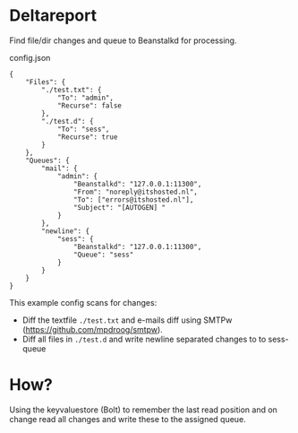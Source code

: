 Deltareport
=============
Find file/dir changes and queue to Beanstalkd for processing.

config.json
```
{
	"Files": {
		"./test.txt": {
			"To": "admin",
			"Recurse": false
		},
		"./test.d": {
			"To": "sess",
			"Recurse": true
		}
	},
	"Queues": {
		"mail": {
			"admin": {
				"Beanstalkd": "127.0.0.1:11300",
				"From": "noreply@itshosted.nl",
				"To": ["errors@itshosted.nl"],
				"Subject": "[AUTOGEN] "
			}
		},
		"newline": {
			"sess": {
				"Beanstalkd": "127.0.0.1:11300",
				"Queue": "sess"
			}
		}
	}
}
```
This example config scans for changes:

* Diff the textfile `./test.txt` and e-mails diff using SMTPw (https://github.com/mpdroog/smtpw).
* Diff all files in `./test.d` and write newline separated changes to to sess-queue

How?
=============
Using the keyvaluestore (Bolt) to remember the last read position
and on change read all changes and write these to the assigned queue.
